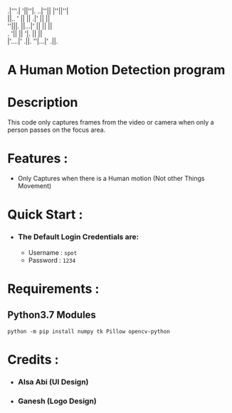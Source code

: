 .|'''.|  '||''|.   ..|''||   |''||''|  
 ||..  '   ||   || .|'    ||     ||  
  ''|||.   ||...|' ||      ||    ||    
.     '||  ||      '|.     ||    ||    
|'....|'  .||.      ''|...|'    .||.    
                                       
                                       
                                          
# A Human Motion Detection program

# Description
   This code only captures frames from the video or camera
   when only a person passes on the focus area.


# Features :
   - Only Captures when there is a Human motion (Not other Things Movement)


# Quick Start :
   - ### The Default Login Credentials are:
      - Username : ```spot```
      - Password : ```1234```


# Requirements :
   ## Python3.7 Modules
```
python -m pip install numpy tk Pillow opencv-python
```


# Credits :
   - ### Alsa Abi (UI Design)
   - ### Ganesh (Logo Design)
